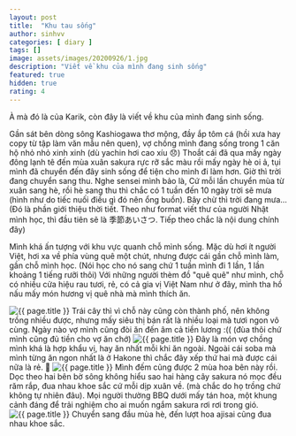 ```yaml
---
layout: post
title:  "Khu tau sống"
author: sinhvv
categories: [ diary ]
tags: []
image: assets/images/20200926/1.jpg
description: "Viết về khu của mình đang sinh sống"
featured: true
hidden: true
rating: 4
---
```


À mà đó là của Karik, còn đây là viết về khu của mình đang sinh sống.

Gần sát bên dòng sông Kashiogawa thơ mộng, đầy ắp tôm cá (hồi xưa hay copy từ tập làm văn mẫu nên quen), 
vợ chồng mình đang sống trong 1 căn hộ nhỏ nhỏ xinh xinh (dù yachin hơi cao xíu 😞) 
Thoắt cái đã qua mấy ngày đông lạnh tê đến mùa xuân sakura rực rỡ sắc màu rồi mấy ngày hè oi ả, tụi mình đã chuyển đến đây sinh sống để tiện cho mình đi làm hơn.
Giờ thì trời đang chuyển sang thu. 
Nghe sensei mình bảo là, 
Cứ mỗi lần chuyển mùa từ xuân sang hè, rồi hè sang thu thì chắc có 1 tuần đến 10 ngày trời sẽ mưa (hình như do tiếc nuối điều gì đó nên ổng buồn).
Bây chừ thì trời đang mưa...
(Đó là phần giới thiệu thời tiết. 
Theo như format viết thư của người Nhật mình học, thì đầu tiên sẽ là 季節あいさつ. 
Tiếp theo chắc là nội dung chính đây)

Mình khá ấn tượng với khu vực quanh chỗ mình sống. 
Mặc dù hơi ít người Việt, hơi xa về phía vùng quê một chút, nhưng được cái gần chỗ mình làm, gần chỗ mình học. 
(Nói học cho nó sang chứ 1 tuần mình đi 1 lần, 1 lần khoảng 1 tiếng rưỡi thôi)
Với những người thèm đồ "quê quê" như mình, chỗ có nhiều cửa hiệu rau tươi, rẻ, có cả gia vị Việt Nam như ở đây, mình tha hồ nấu mấy món hương vị quê nhà mà mình thích ăn.

<img class="featured-image img-fluid" src="{{ site.baseurl }}/assets/images/20200926/2.JPG" alt="{{ page.title }}">
Trái cây thì vì chỗ này cũng còn thành phố, nên không trồng nhiều được, nhưng mấy siêu thị bán rất là nhiều loại mà tươi ngon vô cùng. 
Ngày nào vợ mình cũng đòi ăn đến âm cả tiền lương :(( (đùa thôi chứ mình cũng đủ tiền cho vợ ăn chớ)

<img class="featured-image img-fluid" src="{{ site.baseurl }}/assets/images/20200926/3.JPG" alt="{{ page.title }}">
Đây là món vợ chồng mình khá là hợp khẩu vị, hay ăn nhất mỗi khi ăn ngoài. 
Ngoài cái soba mà mình từng ăn ngon nhất là ở Hakone thì chắc đây xếp thứ hai mà được cái nữa là rẻ. 🙂

<img class="featured-image img-fluid" src="{{ site.baseurl }}/assets/images/20200926/4.jpg" alt="{{ page.title }}">
Mình đếm cũng được 2 mùa hoa bên này rồi. 
Dọc theo hai bên bờ sông không hiểu sao hai hàng cây sakura nó mọc đều răm rắp, đua nhau khoe sắc cứ mỗi dịp xuân về.
(mà chắc do họ trồng chứ không tự nhiên đâu). 
Mọi người thường BBQ dưới mấy tán hoa, một khung cảnh đáng để trải nghiệm cho ai muốn ngắm sakura rơi rơi trong gió.

<img class="featured-image img-fluid" src="{{ site.baseurl }}/assets/images/20200926/5.JPG" alt="{{ page.title }}">
Chuyển sang đầu mùa hè, đến lượt hoa ajisai cũng đua nhau khoe sắc.





